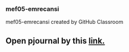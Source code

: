 ### mef05-emrecansi
mef05-emrecansi created by GitHub Classroom

## Open pjournal by this [link.](https://pjournal.github.io/mef05-emrecansi)
